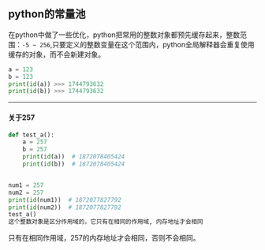 ## python的常量池

在python中做了一些优化，python把常用的整数对象都预先缓存起来，整数范围：`-5 ~ 256`,只要定义的整数变量在这个范围内，python全局解释器会重复使用缓存的对象，而不会新建对象。

```python
a = 123
b = 123
print(id(a)) >>> 1744793632
print(id(b)) >>> 1744793632 
```

***

#### 关于257

```python
def test_a():
    a = 257
    b = 257
    print(id(a))  # 1872078405424
    print(id(b))  # 1872078405424


num1 = 257
num2 = 257
print(id(num1))  # 1872077827792
print(id(num2))  # 1872077827792
test_a()
这个整数对象是区分作用域的，它只有在相同的作用域, 内存地址才会相同
```

只有在相同作用域，257的内存地址才会相同，否则不会相同。